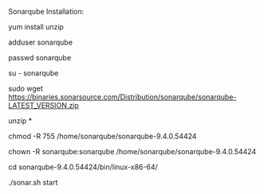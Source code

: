 Sonarqube Installation:

yum install unzip

adduser sonarqube

passwd sonarqube

su - sonarqube

sudo wget https://binaries.sonarsource.com/Distribution/sonarqube/sonarqube-LATEST_VERSION.zip

unzip *

chmod -R 755 /home/sonarqube/sonarqube-9.4.0.54424

chown -R sonarqube:sonarqube /home/sonarqube/sonarqube-9.4.0.54424

cd sonarqube-9.4.0.54424/bin/linux-x86-64/

./sonar.sh start



